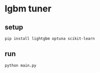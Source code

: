 # lgbm tuner

## setup

```shell
pip install lightgbm optuna scikit-learn
```

## run

```shell
python main.py
```
